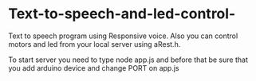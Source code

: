 # Text-to-speech-and-led-control-
Text to speech program using Responsive voice. Also you can control motors and led from your local server using aRest.h.

To start server you need to type node app.js and before that be sure that you add arduino device and change PORT on app.js
